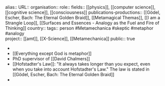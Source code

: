 alias::
URL::
organisation::
role::
fields:: [[physics]], [[computer science]], [[cognitive science]], [[consciousness]] 
publications-productions:: [[Gödel, Escher, Bach: The Eternal Golden Braid]], [[Metamagical Themas]], [[I am a Strangle Loop]], [[Surfaces and Essences - Analogy as the Fuel and Fire of Thinking]]
country::
tags:: person #Metamechanica #skeptic #metaphor #analogy  
project:: [[amt]], [[X-Science]], [[Metamechanica]] 
public:: true

-
- [[Everything except God is metaphor]]
- PhD supervisor of [[David Chalmers]]
- [[Hofstadter's Law]]: "It always takes longer than you expect, even when you take into account Hofstadter's Law." The law is stated in  [[Gödel, Escher, Bach: The Eternal Golden Braid]]
-